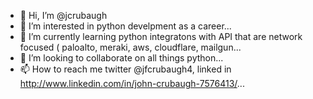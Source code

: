 - 👋 Hi, I’m @jcrubaugh
- 👀 I’m interested in python develpment as a career...
- 🌱 I’m currently learning python integratons with API that are network focused ( paloalto, meraki, aws, cloudflare, mailgun...
- 💞️ I’m looking to collaborate on all things python...
- 📫 How to reach me twitter @jfcrubaugh4, linked in http://www.linkedin.com/in/john-crubaugh-7576413/...

<!---
jcrubaugh/jcrubaugh is a ✨ special ✨ repository because its `README.md` (this file) appears on your GitHub profile.
You can click the Preview link to take a look at your changes.
--->
